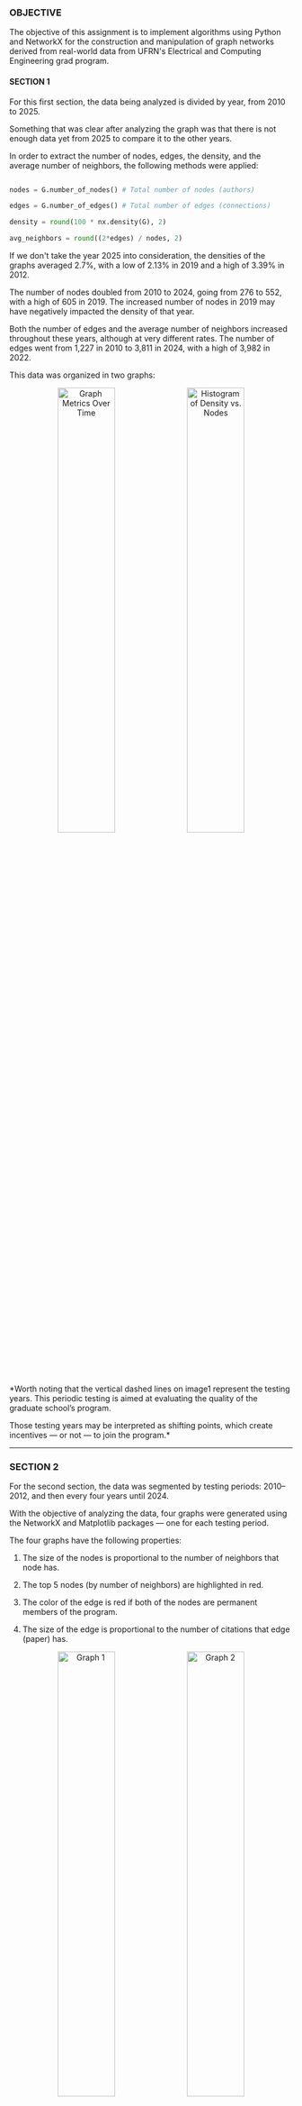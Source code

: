 ### OBJECTIVE

  

The objective of this assignment is to implement algorithms using Python and NetworkX for the construction and manipulation of graph networks derived from real-world data from UFRN's Electrical and Computing Engineering grad program.

  
#### SECTION 1
For this first section, the data being analyzed is divided by year, from 2010 to 2025.

  

Something that was clear after analyzing the graph was that there is not enough data yet from 2025 to compare it to the other years.

  

In order to extract the number of nodes, edges, the density, and the average number of neighbors, the following methods were applied:

  

````python

nodes = G.number_of_nodes() # Total number of nodes (authors)

edges = G.number_of_edges() # Total number of edges (connections)

density = round(100 * nx.density(G), 2)

avg_neighbors = round((2*edges) / nodes, 2)

````

  

If we don't take the year 2025 into consideration, the densities of the graphs averaged 2.7%, with a low of 2.13% in 2019 and a high of 3.39% in 2012.

The number of nodes doubled from 2010 to 2024, going from 276 to 552, with a high of 605 in 2019. The increased number of nodes in 2019 may have negatively impacted the density of that year.

Both the number of edges and the average number of neighbors increased throughout these years, although at very different rates. The number of edges went from 1,227 in 2010 to 3,811 in 2024, with a high of 3,982 in 2022.

  

This data was organized in two graphs:

  

<div  align="center">

<img  src="image1.png"  alt="Graph Metrics Over Time"  width="45%"  />

<img  src="image2.png"  alt="Histogram of Density vs. Nodes"  width="45%"  />

</div>

  

*Worth noting that the vertical dashed lines on image1 represent the testing years. This periodic testing is aimed at evaluating the quality of the graduate school’s program.

Those testing years may be interpreted as shifting points, which create incentives — or not — to join the program.*

  

---

  
### SECTION 2
For the second section, the data was segmented by testing periods: 2010–2012, and then every four years until 2024.

  

With the objective of analyzing the data, four graphs were generated using the NetworkX and Matplotlib packages — one for each testing period.

The four graphs have the following properties:

  

1. The size of the nodes is proportional to the number of neighbors that node has.

2. The top 5 nodes (by number of neighbors) are highlighted in red.

3. The color of the edge is red if both of the nodes are permanent members of the program.

4. The size of the edge is proportional to the number of citations that edge (paper) has.

  

<div  align="center">

<img  src="image3.png"  alt="Graph 1"  width="45%"  />

<img  src="image4.png"  alt="Graph 2"  width="45%"  />

<br  />

<img  src="image5.png"  alt="Graph 3"  width="45%"  />

<img  src="image6.png"  alt="Graph 4"  width="45%"  />

</div>

  

This was more challenging — from trying to display the nodes properly without them bunching up too much, to figuring out how to read and translate their properties into formatting directives.

  

---

  

## LLM (ChatGPT)

  

The use of an LLM for this assignment was very helpful, mostly for formatting and debugging.

  

---

  

## REFERENCES

  

- [Coscia, Michele. *The Atlas for the Aspiring Network Scientist*](https://www.networkatlas.eu/)

- [NetworkX Documentation](https://networkx.org/documentation/stable/reference/index.html)
